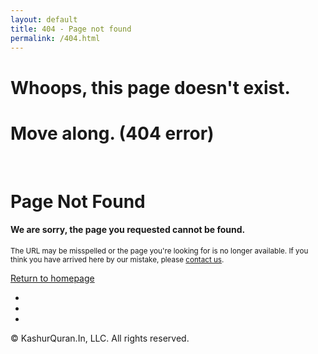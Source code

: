 ```yaml
---
layout: default
title: 404 - Page not found
permalink: /404.html
---
```

<script src="js/lottie-player.js"></script>
<div class="text-center">
  <h1>Whoops, this page doesn't exist.</h1>
  <h1>Move along. (404 error)</h1>
  <br />
  <lottie-player stylle="height:400 em;width:400 em" class="img-responsive centered" src="./images/notfound.json"
    background="transparent" speed="1" loop autoplay>
  </lottie-player>

</div>
<div class="error">
      <div class="error-body">
        <h1 class="error-heading">Page Not Found</h1>
        <h4 class="error-subheading">We are sorry, the page you requested cannot be found.</h4>
        <p>
          <small>The URL may be misspelled or the page you're looking for is no longer available. If you think you have arrived here by our mistake, please <a href="#">contact us</a>.</small>
        </p>
        <p><a class="btn btn-primary btn-pill btn-thick" href="index.html">Return to homepage</a></p>
      </div>
      <div class="error-footer">
        <ul class="list-inline">
          <li>
            <a class="link-muted" href="#">
              <span class="icon icon-twitter icon-2x"></span>
            </a>
          </li>
          <li>
            <a class="link-muted" href="#">
              <span class="icon icon-facebook-official icon-2x"></span>
            </a>
          </li>
          <li>
            <a class="link-muted" href="#">
              <span class="icon icon-linkedin icon-2x"></span>
            </a>
          </li>
        </ul>
        <p>©
        <script>document.write(new Date().getFullYear());</script>
        KashurQuran.In, LLC. All rights reserved.</p>
      </div>
    </div>
